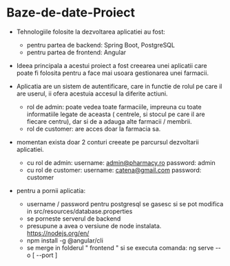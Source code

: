 ﻿# Baze-de-date-Proiect

 * Tehnologiile folosite la dezvoltarea aplicatiei au fost:
    - pentru partea de backend:
        Spring Boot,
        PostgreSQL
    - pentru partea de frontend: 
        Angular

* Ideea principala a acestui proiect a fost creearea unei aplicatii care poate fi folosita pentru a face mai usoara gestionarea 
unei farmacii.

* Aplicatia are un sistem de autentificare, care in functie de rolul pe care il are userul, ii ofera acestuia accesul la diferite actiuni.
  - rol de admin: poate vedea toate farmaciile, impreuna cu toate informatiile legate de aceasta ( centrele, si stocul pe care il are fiecare centru), dar 
  si de a adauga alte farmacii / membrii.
  - rol de customer: are acces doar la farmacia sa.
 
 * momentan exista doar 2 conturi creeate pe parcursul dezvoltarii aplicatiei.
   - cu rol de admin: 
        username: admin@pharmacy.ro
        password: admin
    - cu rol de customer:
        username: catena@gmail.com
        password: customer
  
  * pentru a pornii aplicatia:
    - username / password pentru postgresql se gasesc si se pot modifica in src/resources/database.properties
    - se porneste serverul de backend
    - presupune a avea o versiune de node instalata. https://nodejs.org/en/
    - npm install -g @angular/cli 
    - se merge in folderul " frontend " si se executa comanda: ng serve --o [ --port ]
 
     

